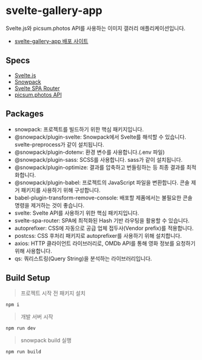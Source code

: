 # svelte-gallery-app
Svelte.js와 picsum.photos API를 사용하는 이미지 갤러리 애플리케이션입니다.
+ [svelte-gallery-app 배포 사이트](https://compassionate-khorana-f823ff.netlify.app/)

## Specs
+ [Svelte.js](https://svelte.dev/)
+ [Snowpack](https://www.snowpack.dev/)
+ [Svelte SPA Router](https://github.com/ItalyPaleAle/svelte-spa-router)
+ [picsum.photos API](https://picsum.photos/)

## Packages
+ snowpack: 프로젝트를 빌드하기 위한 핵심 패키지입니다.
+ @snowpack/plugin-svelte: Snowpack에서 Svelte를 해석할 수 있습니다. svelte-preprocess가 같이 설치됩니다.
+ @snowpack/plugin-dotenv: 환경 변수를 사용합니다.(.env 파일)
+ @snowpack/plugin-sass: SCSS를 사용합니다. sass가 같이 설치됩니다.
+ @snowpack/plugin-optimize: 결과를 압축하고 번들링하는 등 최종 결과를 최적화합니다.
+ @snowpack/plugin-babel: 프로젝트의 JavaScript 파일을 변환합니다. 콘솔 제거 패키지를 사용하기 위해 구성합니다.
+ babel-plugin-transform-remove-console: 배포할 제품에서는 불필요한 콘솔 명령을 제거하는 것이 좋습니다.
+ svelte: Svelte API를 사용하기 위한 핵심 패키지입니다.
+ svelte-spa-router: SPA에 최적화된 Hash 기반 라우팅을 활용할 수 있습니다.
+ autoprefixer: CSS에 자동으로 공급 업체 접두사(Vendor prefix)를 적용합니다.
+ postcss: CSS 후처리 패키지로 autoprefixer를 사용하기 위해 설치합니다.
+ axios: HTTP 클라이언트 라이브러리로, OMDb API를 통해 영화 정보를 요청하기 위해 사용합니다.
+ qs: 쿼리스트링(Query String)을 분석하는 라이브러리입니다.

## Build Setup
> 프로젝트 시작 전 패키지 설치
```
npm i
```
> 개발 서버 시작
```
npm run dev
```
> snowpack build 실행
```
npm run build
```
